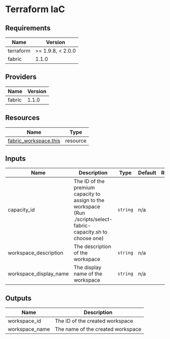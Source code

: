 <!-- BEGIN_TF_DOCS -->
<!-- markdown-table-prettify-ignore-start -->
# Terraform IaC

## Requirements

| Name | Version |
|------|---------|
| terraform | >= 1.9.8, < 2.0.0 |
| fabric | 1.1.0 |

## Providers

| Name | Version |
|------|---------|
| fabric | 1.1.0 |

## Resources

| Name | Type |
|------|------|
| [fabric_workspace.this](https://registry.terraform.io/providers/microsoft/fabric/1.1.0/docs/resources/workspace) | resource |

## Inputs

| Name | Description | Type | Default | Required |
|------|-------------|------|---------|:--------:|
| capacity\_id | The ID of the premium capacity to assign to the workspace (Run ./scripts/select-fabric-capacity.sh to choose one) | `string` | n/a | yes |
| workspace\_description | The description of the workspace | `string` | n/a | yes |
| workspace\_display\_name | The display name of the workspace | `string` | n/a | yes |

## Outputs

| Name | Description |
|------|-------------|
| workspace\_id | The ID of the created workspace |
| workspace\_name | The name of the created workspace |
<!-- markdown-table-prettify-ignore-end -->
<!-- END_TF_DOCS -->
